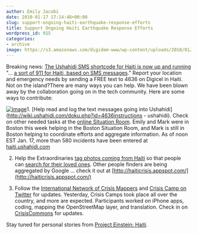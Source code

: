 ```yaml
---
author: Emily Jacobi
date: 2010-01-17 17:14:48+00:00
slug: support-ongoing-haiti-earthquake-response-efforts
title: Support Ongoing Haiti Earthquake Response Efforts
wordpress_id: 915
categories:
- archive
image: https://s3.amazonaws.com/digidem-www/wp-content/uploads/2010/01/Haiti-Ushahidi-Screenshot1-300x220.png
---
```


Breaking news: [The Ushahidi SMS shortcode for Haiti is now up and running](http://blog.ushahidi.com/index.php/2010/01/17/the-4636-sms-shortcode-for-reporting-in-haiti/) "... [a sort of 911 for Haiti, based on SMS messages](http://www.pbs.org/idealab/2010/01/apps-for-haiti-an-sms-911-a-people-finder-and-more-to-come017.html)." Report your location and emergency needs by sending a FREE text to 4636 on Digicel in Haiti.
Not on the island?There are many ways you can help. We have been blown away by the collaboration going on in the tech community. Here are some ways to contribute:

[![image](https://s3.amazonaws.com/digidem-www/wp-content/uploads/2010/01/Haiti-Ushahidi-Screenshot1-300x220.png)](http://209.240.147.83/wp-content/uploads/2010/01/Haiti-Ushahidi-Screenshot1.png)1. [Help read and log the text messages going into Ushahidi](http://wiki.ushahidi.com/doku.php?id=4636instructions - ushahidi). Check on other needed tasks at the [online Situation Room](http://sitroom.ushahididev.com/). Emily and Mark were in Boston this week helping in the Boston Situation Room, and Mark is still in Boston helping to coordinate efforts and aggregate information. As of noon EST Jan. 17, more than 580 incidents have been entered at [haiti.ushahidi.com](http://haiti.ushahidi.com/)

2. Help the Extraordinaries [tag photos coming from Haiti](http://app.beextra.org/mission/show/missionid/605/mode/do) so that people can [search for their loved ones](http://app.beextra.org/appflickr/haiti). Other people finders are being aggregated by Google ... check it out at [http://haiticrisis.appspot.com/](http://haiticrisis.appspot.com/)

3. Follow the [International Network of Crisis Mappers](http://www.CrisisMappers.net/) and [Crisis Camp on Twitter](http://twitter.com/crisiscamp) for updates. Yesterday, Crisis Camps took place all over the country, and more are expected. Participants worked on iPhone apps, coding, mapping the OpenStreetMap layer, and translation. Check in on [CrisisCommons](http://haiti.crisiscommons.org/) for updates.

Stay tuned for personal stories from [Project Einstein: Haiti](http://www.tieppu.com/2010/01/13/supporting-earthquake-relief-update-from-project-einstein-haiti/).
